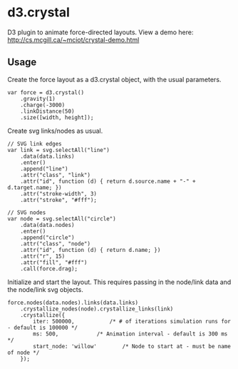 # d3.crystal
D3 plugin to animate force-directed layouts. View a demo here: http://cs.mcgill.ca/~mciot/crystal-demo.html

Usage
-----

Create the force layout as a d3.crystal object, with the usual parameters. 

```
var force = d3.crystal()
	.gravity(1)
	.charge(-3000)
	.linkDistance(50)
	.size([width, height]);
```

Create svg links/nodes as usual. 

```
// SVG link edges 
var link = svg.selectAll("line")
	.data(data.links)
	.enter()
	.append("line")
	.attr("class", "link")
	.attr("id", function (d) { return d.source.name + "-" + d.target.name; })
	.attr("stroke-width", 3)
	.attr("stroke", "#fff");
		
// SVG nodes
var node = svg.selectAll("circle")
	.data(data.nodes)
	.enter()
	.append("circle")
	.attr("class", "node")
	.attr("id", function (d) { return d.name; })
	.attr("r", 15)
	.attr("fill", "#fff")
	.call(force.drag);
```

Initialize and start the layout. This requires passing in the node/link data and the node/link svg objects. 

```
force.nodes(data.nodes).links(data.links)
	.crystallize_nodes(node).crystallize_links(link)
	.crystallize({
		iter: 500000,			/* # of iterations simulation runs for - default is 100000 */
		ms: 500,			/* Animation interval - default is 300 ms */
		start_node: 'willow'		/* Node to start at - must be name of node */
	});
```
